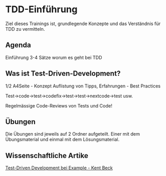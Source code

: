 # TDD-Einführung

Ziel dieses Trainings ist, grundlegende Konzepte und das Verständnis für TDD zu vermitteln. 

## Agenda

Einführung 3-4 Sätze worum es geht bei TDD

## Was ist Test-Driven-Development?
     
1/2 A4Seite - Konzept
Auflistung von Tipps, Erfahrungen - Best Practices

Test->code->test->codefix->test->test->nextcode->test usw.

Regelmässige Code-Reviews von Tests und Code!


## Übungen

Die Übungen sind jeweils auf 2 Ordner aufgeteilt. Einer mit dem Übungsmaterial und einmal mit dem Lösungsmaterial.


## Wissenschaftliche Artike
[Test-Driven Development bei Example - Kent Beck](http://94.83.148.19/L/books/Test%20Driven%20Development%20By%20Example%20-%20Kent%20Beck.pdf)
